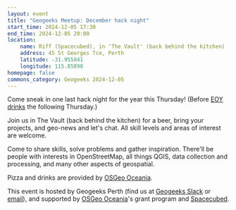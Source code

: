 ```yaml
---
layout: event
title: "Geogeeks Meetup: December hack night"
start_time: 2024-12-05 17:30
end_time: 2024-12-05 20:00
location:
    name: Riff (Spacecubed), in 'The Vault' (back behind the kitchen)
    address: 45 St Georges Tce, Perth
    latitude: -31.955841
    longitude: 115.85898
homepage: false
commons_category: Geogeeks 2024-12-05
---
```


Come sneak in one last hack night for the year this Thursday! (Before [EOY drinks](https://geogeeks.org/2024/1212_xmas-geosocial.html) the following Thursday.)

Join us in The Vault (back behind the kitchen) for a beer, bring your projects, and geo-news and let's chat. All skill levels and areas of interest are welcome.

Come to share skills, solve problems and gather inspiration.
There'll be people with interests in OpenStreetMap, all things QGIS, data collection and processing,
and many other aspects of geospatial.

Pizza and drinks are provided by [OSGeo Oceania](https://osgeo-oceania.org).

This event is hosted by Geogeeks Perth (find us at [Geogeeks Slack](https://join.slack.com/t/geogeeks/shared_invite/zt-13fnotoqb-YkyMTmvwZEB_nDUis_30hw)
or [email](mailto:geogeeks.perth@gmail.com)),
and supported by [OSGeo Oceania](https://osgeo-oceania.org)'s grant program and [Spacecubed](https://spacecubed.com).
